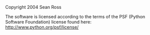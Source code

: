 Copyright 2004 Sean Ross

The software is licensed according to the terms of the PSF (Python Software Foundation) license found here: http://www.python.org/psf/license/